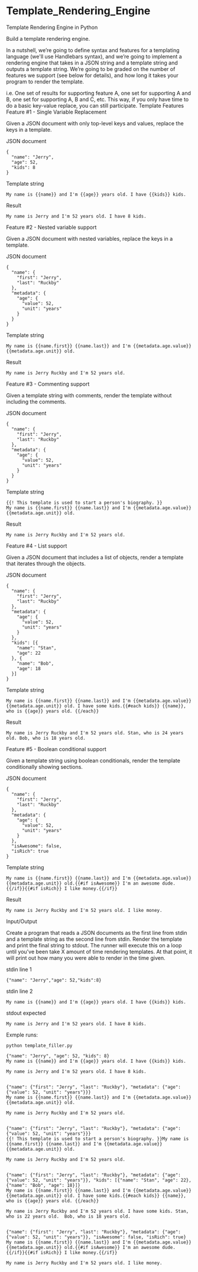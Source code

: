 # Template_Rendering_Engine
Template Rendering Engine in Python

Build a template rendering engine.

In a nutshell, we’re going to define syntax and features for a templating language (we'll use Handlebars syntax), and we’re going to implement a rendering engine that takes in a JSON string and a template string and outputs a template string. We’re going to be graded on the number of features we support (see below for details), and how long it takes your program to render the template.

i.e. One set of results for supporting feature A, one set for supporting A and B, one set for supporting A, B and C, etc. This way, if you only have time to do a basic key-value replace, you can still participate.
Template Features
Feature #1 - Single Variable Replacement

Given a JSON document with only top-level keys and values, replace the keys in a template.

JSON document
```
{
  "name": "Jerry",
  "age": 52,
  "kids": 8
}
```
Template string
```
My name is {{name}} and I'm {{age}} years old. I have {{kids}} kids.
```
Result
```
My name is Jerry and I'm 52 years old. I have 8 kids.
```

Feature #2 - Nested variable support

Given a JSON document with nested variables, replace the keys in a template.

JSON document
```
{
  "name": {
    "first": "Jerry",
    "last": "Ruckby"
  },
  "metadata": {
    "age": {
      "value": 52,
      "unit": "years"
    }
  }
}
```
Template string
```
My name is {{name.first}} {{name.last}} and I'm {{metadata.age.value}} {{metadata.age.unit}} old.
```
Result
```
My name is Jerry Ruckby and I'm 52 years old.
```

Feature #3 - Commenting support

Given a template string with comments, render the template without including the comments.

JSON document
```
{
  "name": {
    "first": "Jerry",
    "last": "Ruckby"
  },
  "metadata": {
    "age": {
      "value": 52,
      "unit": "years"
    }
  }
}
```
Template string
```
{{! This template is used to start a person's biography. }}
My name is {{name.first}} {{name.last}} and I'm {{metadata.age.value}} {{metadata.age.unit}} old.
```
Result
```
My name is Jerry Ruckby and I'm 52 years old.
```

Feature #4 - List support

Given a JSON document that includes a list of objects, render a template that iterates through the objects.

JSON document
```
{
  "name": {
    "first": "Jerry",
    "last": "Ruckby"
  },
  "metadata": {
    "age": {
      "value": 52,
      "unit": "years"
    }
  },
  "kids": [{
    "name": "Stan",
    "age": 22
  }, {
    "name": "Bob",
    "age": 18
  }]
}
```
Template string
```
My name is {{name.first}} {{name.last}} and I'm {{metadata.age.value}} {{metadata.age.unit}} old. I have some kids.{{#each kids}} {{name}}, who is {{age}} years old. {{/each}}
```
Result
```
My name is Jerry Ruckby and I'm 52 years old. Stan, who is 24 years old. Bob, who is 18 years old.
```

Feature #5 - Boolean conditional support

Given a template string using boolean conditionals, render the template conditionally showing sections.

JSON document
```
{
  "name": {
    "first": "Jerry",
    "last": "Ruckby"
  },
  "metadata": {
    "age": {
      "value": 52,
      "unit": "years"
    }
  },
  "isAwesome": false,
  "isRich": true
}
```
Template string
```
My name is {{name.first}} {{name.last}} and I'm {{metadata.age.value}} {{metadata.age.unit}} old.{{#if isAwesome}} I'm an awesome dude.{{/if}}{{#if isRich}} I like money.{{/if}}
```
Result
```
My name is Jerry Ruckby and I'm 52 years old. I like money.
```

Input/Output

Create a program that reads a JSON documents as the first line from stdin and a template string as the second line from stdin. Render the template and print the final string to stdout. The runner will execute this on a loop until you've been take X amount of time rendering templates. At that point, it will print out how many you were able to render in the time given.

stdin line 1
```
{"name": "Jerry","age": 52,"kids":8}
```
stdin line 2
```
My name is {{name}} and I'm {{age}} years old. I have {{kids}} kids.
```
stdout expected
```
My name is Jerry and I'm 52 years old. I have 8 kids.
```

Exmple runs:

```
python template_filler.py 

{"name": "Jerry", "age": 52, "kids": 8}
My name is {{name}} and I'm {{age}} years old. I have {{kids}} kids.

My name is Jerry and I'm 52 years old. I have 8 kids.


{"name": {"first": "Jerry", "last": "Ruckby"}, "metadata": {"age": {"value": 52, "unit": "years"}}}
My name is {{name.first}} {{name.last}} and I'm {{metadata.age.value}} {{metadata.age.unit}} old.

My name is Jerry Ruckby and I'm 52 years old.


{"name": {"first": "Jerry", "last": "Ruckby"}, "metadata": {"age": {"value": 52, "unit": "years"}}}
{{! This template is used to start a person's biography. }}My name is {{name.first}} {{name.last}} and I'm {{metadata.age.value}} {{metadata.age.unit}} old.

My name is Jerry Ruckby and I'm 52 years old.


{"name": {"first": "Jerry", "last": "Ruckby"}, "metadata": {"age": {"value": 52, "unit": "years"}}, "kids": [{"name": "Stan", "age": 22}, {"name": "Bob", "age": 18}]}
My name is {{name.first}} {{name.last}} and I'm {{metadata.age.value}} {{metadata.age.unit}} old. I have some kids.{{#each kids}} {{name}}, who is {{age}} years old. {{/each}}

My name is Jerry Ruckby and I'm 52 years old. I have some kids. Stan, who is 22 years old.  Bob, who is 18 years old. 


{"name": {"first": "Jerry", "last": "Ruckby"}, "metadata": {"age": {"value": 52, "unit": "years"}}, "isAwesome": false, "isRich": true}
My name is {{name.first}} {{name.last}} and I'm {{metadata.age.value}} {{metadata.age.unit}} old.{{#if isAwesome}} I'm an awesome dude.{{/if}}{{#if isRich}} I like money.{{/if}}

My name is Jerry Ruckby and I'm 52 years old. I like money.
```
